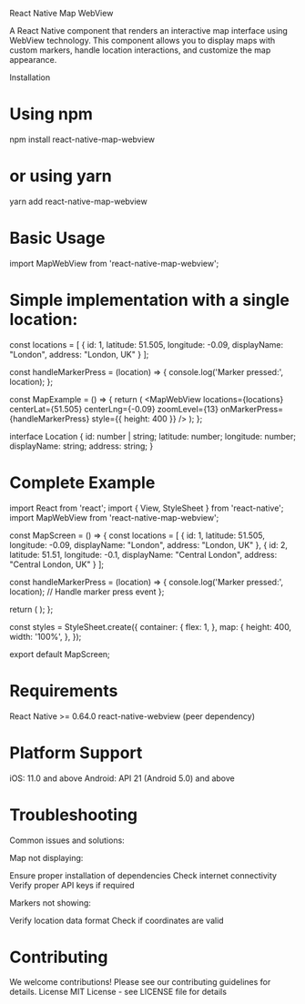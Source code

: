 React Native Map WebView

A React Native component that renders an interactive map interface using WebView technology. This component allows you to display maps with custom markers, handle location interactions, and customize the map appearance.

Installation
# Using npm
npm install react-native-map-webview

# or using yarn
yarn add react-native-map-webview


# Basic Usage

import MapWebView from 'react-native-map-webview';

# Simple implementation with a single location:
const locations = [
  {
    id: 1,
    latitude: 51.505,
    longitude: -0.09,
    displayName: "London",
    address: "London, UK"
  }
];

const handleMarkerPress = (location) => {
  console.log('Marker pressed:', location);
};

const MapExample = () => {
  return (
    <MapWebView
      locations={locations}
      centerLat={51.505}
      centerLng={-0.09}
      zoomLevel={13}
      onMarkerPress={handleMarkerPress}
      style={{ height: 400 }}
    />
  );
};

interface Location {
  id: number | string;
  latitude: number;
  longitude: number;
  displayName: string;
  address: string;
}

# Complete Example

import React from 'react';
import { View, StyleSheet } from 'react-native';
import MapWebView from 'react-native-map-webview';

const MapScreen = () => {
  const locations = [
    {
      id: 1,
      latitude: 51.505,
      longitude: -0.09,
      displayName: "London",
      address: "London, UK"
    },
    {
      id: 2,
      latitude: 51.51,
      longitude: -0.1,
      displayName: "Central London",
      address: "Central London, UK"
    }
  ];

  const handleMarkerPress = (location) => {
    console.log('Marker pressed:', location);
    // Handle marker press event
  };

  return (
    <View style={styles.container}>
      <MapWebView
        locations={locations}
        centerLat={51.505}
        centerLng={-0.09}
        zoomLevel={13}
        onMarkerPress={handleMarkerPress}
        style={styles.map}
      />
    </View>
  );
};

const styles = StyleSheet.create({
  container: {
    flex: 1,
  },
  map: {
    height: 400,
    width: '100%',
  },
});

export default MapScreen;

# Requirements

React Native >= 0.64.0
react-native-webview (peer dependency)

# Platform Support

iOS: 11.0 and above
Android: API 21 (Android 5.0) and above

# Troubleshooting
Common issues and solutions:

Map not displaying:

Ensure proper installation of dependencies
Check internet connectivity
Verify proper API keys if required

Markers not showing:

Verify location data format
Check if coordinates are valid

# Contributing
We welcome contributions! Please see our contributing guidelines for details.
License
MIT License - see LICENSE file for details